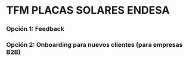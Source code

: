 # TFM PLACAS SOLARES ENDESA

### Opción 1: Feedback

### Opción 2: Onboarding para nuevos clientes (para empresas B2B)
